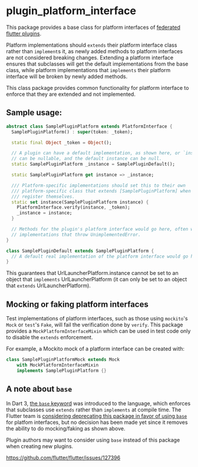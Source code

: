 # plugin_platform_interface

This package provides a base class for platform interfaces of [federated flutter plugins](https://flutter.dev/go/federated-plugins).

Platform implementations should `extends` their platform interface class rather than `implement`s it, as
newly added methods to platform interfaces are not considered breaking changes. Extending a platform
interface ensures that subclasses will get the default implementations from the base class, while
platform implementations that `implements` their platform interface will be broken by newly added methods.

This class package provides common functionality for platform interface to enforce that they are extended
and not implemented.

## Sample usage:

<?code-excerpt "test/plugin_platform_interface_test.dart (Example)"?>
```dart
abstract class SamplePluginPlatform extends PlatformInterface {
  SamplePluginPlatform() : super(token: _token);

  static final Object _token = Object();

  // A plugin can have a default implementation, as shown here, or `instance`
  // can be nullable, and the default instance can be null.
  static SamplePluginPlatform _instance = SamplePluginDefault();

  static SamplePluginPlatform get instance => _instance;

  /// Platform-specific implementations should set this to their own
  /// platform-specific class that extends [SamplePluginPlatform] when they
  /// register themselves.
  static set instance(SamplePluginPlatform instance) {
    PlatformInterface.verify(instance, _token);
    _instance = instance;
  }

  // Methods for the plugin's platform interface would go here, often with
  // implementations that throw UnimplementedError.
}

class SamplePluginDefault extends SamplePluginPlatform {
  // A default real implementation of the platform interface would go here.
}
```

This guarantees that UrlLauncherPlatform.instance cannot be set to an object that `implements`
UrlLauncherPlatform (it can only be set to an object that `extends` UrlLauncherPlatform).

## Mocking or faking platform interfaces


Test implementations of platform interfaces, such as those using `mockito`'s
`Mock` or `test`'s `Fake`, will fail the verification done by `verify`.
This package provides a `MockPlatformInterfaceMixin` which can be used in test
code only to disable the `extends` enforcement.

For example, a Mockito mock of a platform interface can be created with:

<?code-excerpt "test/plugin_platform_interface_test.dart (Mock)"?>
```dart
class SamplePluginPlatformMock extends Mock
    with MockPlatformInterfaceMixin
    implements SamplePluginPlatform {}
```

## A note about `base`

In Dart 3, [the `base` keyword](https://dart.dev/language/class-modifiers#base)
was introduced to the language, which enforces that subclasses use `extends`
rather than `implements` at compile time. The Flutter team is
[considering deprecating this package in favor of using
`base`](https://github.com/flutter/flutter/issues/127396) for platfom interfaces,
but no decision has been made yet since it removes the ability to do mocking/faking
as shown above.

Plugin authors may want to consider using `base` instead of this package when
creating new plugins.

https://github.com/flutter/flutter/issues/127396
